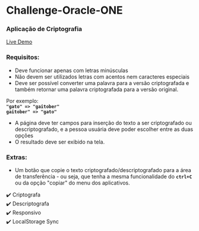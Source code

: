 # Challenge-Oracle-ONE

### Aplicação de Criptografia

[Live Demo](https://hugojhonathan.github.io/Challenge-Oracle-ONE/)

### Requisitos:

- Deve funcionar apenas com letras minúsculas
- Não devem ser utilizados letras com acentos nem caracteres especiais
- Deve ser possível converter uma palavra para a versão criptografada e também retornar uma palavra criptografada para a versão original.

Por exemplo: <br>
__`"gato" => "gaitober"`__ <br>
__`gaitober" => "gato"`__

- A página deve ter campos para inserção do texto a ser criptografado ou descriptografado, e a pessoa usuária deve poder escolher entre as duas opções
- O resultado deve ser exibido na tela.

### Extras:
- Um botão que copie o texto criptografado/descriptografado para a área de transferência - ou seja, que tenha a mesma funcionalidade do __`ctrl+C`__ ou da opção "copiar" do menu dos aplicativos.

✔️ Criptografa<br>
✔️ Descriptografa<br>
✔️ Responsivo<br>
✔️ LocalStorage Sync<br>